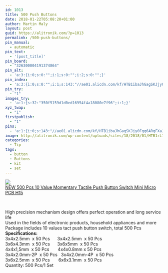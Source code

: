 ```yaml
---
id: 1013
title: 500 Push Buttons
date: 2018-01-22T05:08:20+01:00
author: Martin Maly
layout: post
guid: https://alitronik.com/?p=1013
permalink: /500-push-buttons/
pin_manual:
  - automatic
pin_text:
  - '[post_title]'
pin_board:
  - "326300004191374864"
pin_alt:
  - 'a:3:{i:0;s:0:"";i:1;s:0:"";i:2;s:0:"";}'
pin_index:
  - 'a:3:{i:0;s:0:"";i:1;s:143:"//ae01.alicdn.com/kf/HTB1ibaJhGagSKJjy0Fgq6ARqFXaJ/NEW-500-Pcs-10-Value-Momentary-Tactile-Push-Button-Switch-Mini-Micro-PCB-H15.jpg_220x220.jpg";i:2;s:98:"http://alitronik.com/wp-content/uploads/sites/18/2018/01/HTB1rL1CSVXXXXXBXpXXq6xXFXXXn-300x300.jpg";}'
pin_try:
  - "1"
images_try:
  - 'a:1:{s:32:"350f5159d1d0ed16954f4a18080e7f96";i:1;}'
xyz_twap:
  - "1"
firstpublish:
  - "1"
pins:
  - 'a:1:{i:0;s:143:"//ae01.alicdn.com/kf/HTB1ibaJhGagSKJjy0Fgq6ARqFXaJ/NEW-500-Pcs-10-Value-Momentary-Tactile-Push-Button-Switch-Mini-Micro-PCB-H15.jpg_220x220.jpg";}'
image: http://alitronik.com/wp-content/uploads/sites/18/2018/01/HTB1rL1CSVXXXXXBXpXXq6xXFXXXn.jpg
categories:
  - Tip
tags:
  - button
  - Buttons
  - kit
  - set
---
```

<a href="http://s.click.aliexpress.com/e/vb2FuNV" target="_parent"><img src="//ae01.alicdn.com/kf/HTB1ibaJhGagSKJjy0Fgq6ARqFXaJ/NEW-500-Pcs-10-Value-Momentary-Tactile-Push-Button-Switch-Mini-Micro-PCB-H15.jpg_220x220.jpg" /><span style="display: block;">NEW 500 Pcs 10 Value Momentary Tactile Push Button Switch Mini Micro PCB H15</span></a>

&nbsp;

<div>
  <span data-spm-anchor-id="2114.12010108.1000023.i0.2205edebTGcvDf">High precision mechanism design offers perfect operation and long service life</span>
</div>

<div>
  Used in the fields of electronic products, household appliances and more
</div>

<div>
  Package includes 10 values tact push button switch, total 500 Pcs
</div>

<div>
</div>

<div>
  <strong>Specifications:</strong>
</div>

<div>
  3x4x2.5mm  x 50 Pcs      3x4x2.5mm  x 50 Pcs
</div>

<div>
  3x6x4.3mm  x 50 Pcs      3x6x5mm  x 50 Pcs
</div>

<div>
  4x4x1,5mm  x 50 Pcs       4x4x0.8mm x 50 Pcs
</div>

<div>
  3x4x2.0mm-2P  x 50 Pcs   3x4x2.0mm-4P  x 50 Pcs
</div>

<div>
  3x6x2.5mm  x 50 Pcs       6x6x3.1mm  x 50 Pcs
</div>

<div>
  Quantity: 500 Pcs/1 Set
</div>